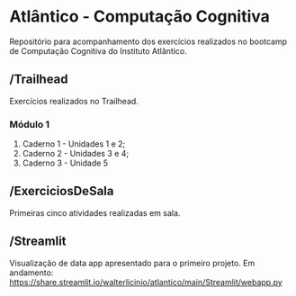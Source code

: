 # Atlântico - Computação Cognitiva
Repositório para acompanhamento dos exercícios realizados no bootcamp de Computação Cognitiva do Instituto Atlântico.
## /Trailhead
Exercícios realizados no Trailhead.
### Módulo 1
1. Caderno 1 - Unidades 1 e 2;
2. Caderno 2 - Unidades 3 e 4;
3. Caderno 3 - Unidade 5

## /ExerciciosDeSala
Primeiras cinco atividades realizadas em sala.

## /Streamlit
Visualização de data app apresentado para o primeiro projeto.
Em andamento: https://share.streamlit.io/walterlicinio/atlantico/main/Streamlit/webapp.py
